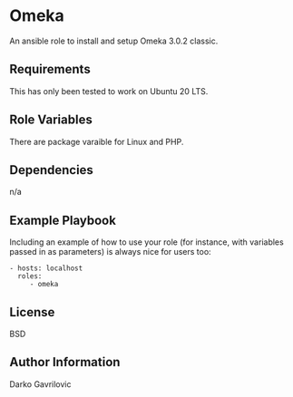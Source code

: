 Omeka 
=========

An ansible role to install and setup Omeka 3.0.2 classic. 

Requirements
------------

This has only been tested to work on Ubuntu 20 LTS. 

Role Variables
--------------

There are package varaible for Linux and PHP.

Dependencies
------------

n/a

Example Playbook
----------------

Including an example of how to use your role (for instance, with variables passed in as parameters) is always nice for users too:

    - hosts: localhost
      roles:
         - omeka

License
-------

BSD

Author Information
------------------

Darko Gavrilovic
